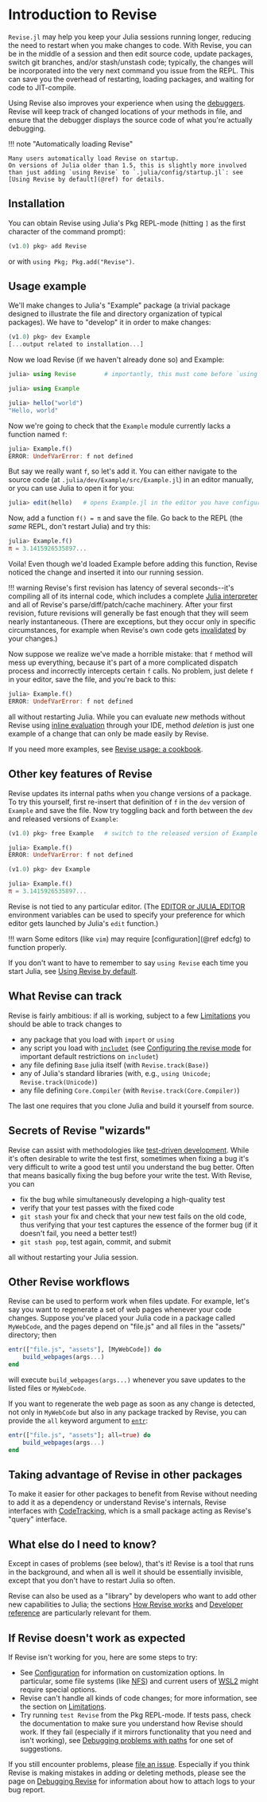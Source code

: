 # Introduction to Revise

`Revise.jl` may help you keep your Julia sessions running longer, reducing the
need to restart when you make changes to code.
With Revise, you can be in the middle of a session and then edit source code,
update packages, switch git branches, and/or stash/unstash code;
typically, the changes will be incorporated into the very next command you issue from the REPL.
This can save you the overhead of restarting, loading packages, and waiting for code to JIT-compile.

Using Revise also improves your experience when using the
[debuggers](https://julialang.org/blog/2019/03/debuggers/).
Revise will keep track of changed locations of your methods in file, and ensure that the
debugger displays the source code of what you're actually debugging.

!!! note "Automatically loading Revise"

    Many users automatically load Revise on startup.
    On versions of Julia older than 1.5, this is slightly more involved
    than just adding `using Revise` to `.julia/config/startup.jl`: see
    [Using Revise by default](@ref) for details.

## Installation

You can obtain Revise using Julia's Pkg REPL-mode (hitting `]` as the first character of the command prompt):

```julia
(v1.0) pkg> add Revise
```

or with `using Pkg; Pkg.add("Revise")`.

## Usage example

We'll make changes to Julia's "Example" package (a trivial package designed to
illustrate the file and directory organization of typical packages).
We have to "develop" it in order to make changes:

```julia
(v1.0) pkg> dev Example
[...output related to installation...]

```
Now we load Revise (if we haven't already done so) and Example:
```julia
julia> using Revise        # importantly, this must come before `using Example`

julia> using Example

julia> hello("world")
"Hello, world"
```

Now we're going to check that the `Example` module currently lacks a function named `f`:

```julia
julia> Example.f()
ERROR: UndefVarError: f not defined
```

But say we really want `f`, so let's add it.
You can either navigate to the source code (at `.julia/dev/Example/src/Example.jl`)
in an editor manually, or you can use Julia to open it for you:

```julia
julia> edit(hello)   # opens Example.jl in the editor you have configured
```

Now, add a function `f() = π` and save the file.
Go back to the REPL (the *same* REPL, don't restart Julia) and try this:

```julia
julia> Example.f()
π = 3.1415926535897...
```

Voila! Even though we'd loaded Example before adding this function,
Revise noticed the change and inserted it into our running session.

!!! warning
    Revise's first revision has latency of several seconds--it's compiling all of its internal code, which includes a complete [Julia interpreter](https://github.com/JuliaDebug/JuliaInterpreter.jl) and all of Revise's parse/diff/patch/cache machinery.
    After your first revision, future revisions will generally be fast enough that they will seem nearly instantaneous. (There are exceptions, but they occur
    only in specific circumstances, for example when Revise's own code gets [invalidated](https://julialang.org/blog/2020/08/invalidations/) by your changes.)

Now suppose we realize we've made a horrible mistake: that `f` method will mess up everything, because it's part of a more complicated dispatch process and incorrectly intercepts certain `f` calls.
No problem, just delete `f` in your editor, save the file, and you're back to this:

```julia
julia> Example.f()
ERROR: UndefVarError: f not defined
```

all without restarting Julia.
While you can evaluate *new* methods without Revise using [inline evaluation](https://www.julia-vscode.org/docs/stable/userguide/runningcode/#Julia:-Execute-Code-Block-(AltEnter)-1) through your IDE,
method *deletion* is just one example of a change that can only be made easily by Revise.

If you need more examples, see [Revise usage: a cookbook](@ref).

## Other key features of Revise

Revise updates its internal paths when you change versions of a package.
To try this yourself, first re-insert that definition of `f` in the `dev` version of
`Example` and save the file.
Now try toggling back and forth between the `dev` and released versions of `Example`:

```julia
(v1.0) pkg> free Example   # switch to the released version of Example

julia> Example.f()
ERROR: UndefVarError: f not defined

(v1.0) pkg> dev Example

julia> Example.f()
π = 3.1415926535897...
```

Revise is not tied to any particular editor.
(The [EDITOR or JULIA_EDITOR](https://docs.julialang.org/en/v1/manual/environment-variables/#JULIA_EDITOR) environment variables can be used to specify your preference for which editor gets launched by Julia's `edit` function.)

!!! warn
    Some editors (like `vim`) may require [configuration](@ref edcfg) to function properly.

If you don't want to have to remember to say `using Revise` each time you start
Julia, see [Using Revise by default](@ref).

## What Revise can track

Revise is fairly ambitious: if all is working, subject to a few [Limitations](@ref) you should be able to track changes to

- any package that you load with `import` or `using`
- any script you load with [`includet`](@ref) (see [Configuring the revise mode](@ref) for important default restrictions on `includet`)
- any file defining `Base` julia itself (with `Revise.track(Base)`)
- any of Julia's standard libraries (with, e.g., `using Unicode; Revise.track(Unicode)`)
- any file defining `Core.Compiler` (with `Revise.track(Core.Compiler)`)

The last one requires that you clone Julia and build it yourself from source.

## Secrets of Revise "wizards"

Revise can assist with methodologies like
[test-driven development](https://en.wikipedia.org/wiki/Test-driven_development).
While it's often desirable to write the test first, sometimes when fixing a bug
it's very difficult to write a good test until you understand the bug better.
Often that means basically fixing the bug before your write the test.
With Revise, you can

- fix the bug while simultaneously developing a high-quality test
- verify that your test passes with the fixed code
- `git stash` your fix and check that your new test fails on the old code,
  thus verifying that your test captures the essence of the former bug (if it doesn't fail,
  you need a better test!)
- `git stash pop`, test again, commit, and submit

all without restarting your Julia session.

## Other Revise workflows

Revise can be used to perform work when files update.
For example, let's say you want to regenerate a set of web pages whenever your code changes.
Suppose you've placed your Julia code in a package called `MyWebCode`,
and the pages depend on "file.js" and all files in the "assets/" directory; then

```julia
entr(["file.js", "assets"], [MyWebCode]) do
    build_webpages(args...)
end
```

will execute `build_webpages(args...)` whenever you save updates to the listed files
or `MyWebCode`.

If you want to regenerate the web page as soon as any change is detected, not
only in `MyWebCode` but also in any package tracked by Revise, you can provide
the `all` keyword argument to [`entr`](@ref):

```julia
entr(["file.js", "assets"]; all=true) do
    build_webpages(args...)
end
```

## Taking advantage of Revise in other packages

To make it easier for other packages to benefit from Revise without needing to add it
as a dependency or understand Revise's internals, Revise interfaces with
[CodeTracking](https://github.com/timholy/CodeTracking.jl),
which is a small package acting as Revise's "query" interface.

## What else do I need to know?

Except in cases of problems (see below), that's it!
Revise is a tool that runs in the background, and when all is well it should be
essentially invisible, except that you don't have to restart Julia so often.

Revise can also be used as a "library" by developers who want to add other new capabilities
to Julia; the sections [How Revise works](@ref) and [Developer reference](@ref) are
particularly relevant for them.

## If Revise doesn't work as expected

If Revise isn't working for you, here are some steps to try:

- See [Configuration](@ref) for information on customization options.
  In particular, some file systems (like [NFS](https://en.wikipedia.org/wiki/Network_File_System)) and current users of [WSL2](https://devblogs.microsoft.com/commandline/announcing-wsl-2/) might require special options.
- Revise can't handle all kinds of code changes; for more information,
  see the section on [Limitations](@ref).
- Try running `test Revise` from the Pkg REPL-mode.
  If tests pass, check the documentation to make sure you understand how Revise should work.
  If they fail (especially if it mirrors functionality that you need and isn't working), see
  [Debugging problems with paths](@ref) for one set of suggestions.

If you still encounter problems, please [file an issue](https://github.com/timholy/Revise.jl/issues).
Especially if you think Revise is making mistakes in adding or deleting methods, please
see the page on [Debugging Revise](@ref) for information about how to attach logs
to your bug report.
